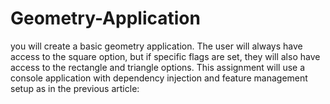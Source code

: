 # Geometry-Application
you will create a basic geometry application. The user will always have access to the square option, but if specific flags are set, they will also have access to the rectangle and triangle options. This assignment will use a console application with dependency injection and feature management setup as in the previous article:
